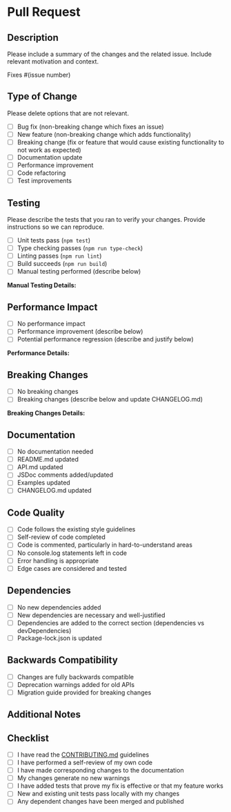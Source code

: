 # Pull Request

## Description

Please include a summary of the changes and the related issue. Include relevant motivation and context.

Fixes #(issue number)

## Type of Change

Please delete options that are not relevant.

- [ ] Bug fix (non-breaking change which fixes an issue)
- [ ] New feature (non-breaking change which adds functionality)
- [ ] Breaking change (fix or feature that would cause existing functionality to not work as expected)
- [ ] Documentation update
- [ ] Performance improvement
- [ ] Code refactoring
- [ ] Test improvements

## Testing

Please describe the tests that you ran to verify your changes. Provide instructions so we can reproduce.

- [ ] Unit tests pass (`npm test`)
- [ ] Type checking passes (`npm run type-check`)
- [ ] Linting passes (`npm run lint`)
- [ ] Build succeeds (`npm run build`)
- [ ] Manual testing performed (describe below)

**Manual Testing Details:**
<!-- Describe any manual testing you performed -->

## Performance Impact

- [ ] No performance impact
- [ ] Performance improvement (describe below)
- [ ] Potential performance regression (describe and justify below)

**Performance Details:**
<!-- If applicable, include benchmark results or performance analysis -->

## Breaking Changes

- [ ] No breaking changes
- [ ] Breaking changes (describe below and update CHANGELOG.md)

**Breaking Changes Details:**
<!-- If applicable, describe what breaks and how users should migrate -->

## Documentation

- [ ] No documentation needed
- [ ] README.md updated
- [ ] API.md updated
- [ ] JSDoc comments added/updated
- [ ] Examples updated
- [ ] CHANGELOG.md updated

## Code Quality

- [ ] Code follows the existing style guidelines
- [ ] Self-review of code completed
- [ ] Code is commented, particularly in hard-to-understand areas
- [ ] No console.log statements left in code
- [ ] Error handling is appropriate
- [ ] Edge cases are considered and tested

## Dependencies

- [ ] No new dependencies added
- [ ] New dependencies are necessary and well-justified
- [ ] Dependencies are added to the correct section (dependencies vs devDependencies)
- [ ] Package-lock.json is updated

## Backwards Compatibility

- [ ] Changes are fully backwards compatible
- [ ] Deprecation warnings added for old APIs
- [ ] Migration guide provided for breaking changes

## Additional Notes

<!-- Add any additional notes, concerns, or discussion points here -->

## Checklist

- [ ] I have read the [CONTRIBUTING.md](CONTRIBUTING.md) guidelines
- [ ] I have performed a self-review of my own code
- [ ] I have made corresponding changes to the documentation
- [ ] My changes generate no new warnings
- [ ] I have added tests that prove my fix is effective or that my feature works
- [ ] New and existing unit tests pass locally with my changes
- [ ] Any dependent changes have been merged and published